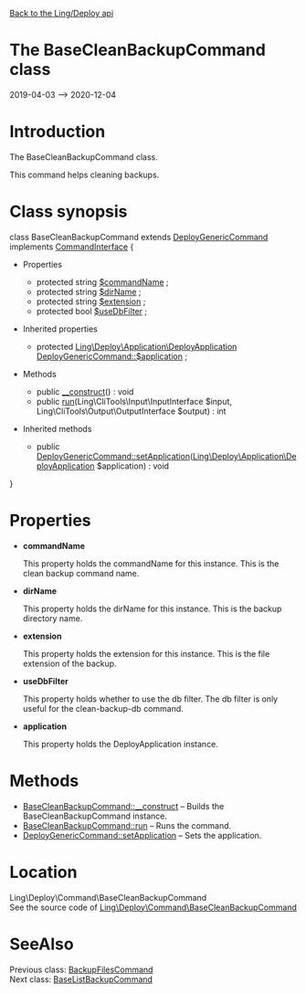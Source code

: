 [Back to the Ling/Deploy api](https://github.com/lingtalfi/Deploy/blob/master/doc/api/Ling/Deploy.md)



The BaseCleanBackupCommand class
================
2019-04-03 --> 2020-12-04






Introduction
============

The BaseCleanBackupCommand class.

This command helps cleaning backups.



Class synopsis
==============


class <span class="pl-k">BaseCleanBackupCommand</span> extends [DeployGenericCommand](https://github.com/lingtalfi/Deploy/blob/master/doc/api/Ling/Deploy/Command/DeployGenericCommand.md) implements [CommandInterface](https://github.com/lingtalfi/CliTools/blob/master/doc/api/Ling/CliTools/Command/CommandInterface.md) {

- Properties
    - protected string [$commandName](#property-commandName) ;
    - protected string [$dirName](#property-dirName) ;
    - protected string [$extension](#property-extension) ;
    - protected bool [$useDbFilter](#property-useDbFilter) ;

- Inherited properties
    - protected [Ling\Deploy\Application\DeployApplication](https://github.com/lingtalfi/Deploy/blob/master/doc/api/Ling/Deploy/Application/DeployApplication.md) [DeployGenericCommand::$application](#property-application) ;

- Methods
    - public [__construct](https://github.com/lingtalfi/Deploy/blob/master/doc/api/Ling/Deploy/Command/BaseCleanBackupCommand/__construct.md)() : void
    - public [run](https://github.com/lingtalfi/Deploy/blob/master/doc/api/Ling/Deploy/Command/BaseCleanBackupCommand/run.md)(Ling\CliTools\Input\InputInterface $input, Ling\CliTools\Output\OutputInterface $output) : int

- Inherited methods
    - public [DeployGenericCommand::setApplication](https://github.com/lingtalfi/Deploy/blob/master/doc/api/Ling/Deploy/Command/DeployGenericCommand/setApplication.md)([Ling\Deploy\Application\DeployApplication](https://github.com/lingtalfi/Deploy/blob/master/doc/api/Ling/Deploy/Application/DeployApplication.md) $application) : void

}




Properties
=============

- <span id="property-commandName"><b>commandName</b></span>

    This property holds the commandName for this instance.
    This is the clean backup command name.
    
    

- <span id="property-dirName"><b>dirName</b></span>

    This property holds the dirName for this instance.
    This is the backup directory name.
    
    

- <span id="property-extension"><b>extension</b></span>

    This property holds the extension for this instance.
    This is the file extension of the backup.
    
    

- <span id="property-useDbFilter"><b>useDbFilter</b></span>

    This property holds whether to use the db filter.
    The db filter is only useful for the clean-backup-db command.
    
    

- <span id="property-application"><b>application</b></span>

    This property holds the DeployApplication instance.
    
    



Methods
==============

- [BaseCleanBackupCommand::__construct](https://github.com/lingtalfi/Deploy/blob/master/doc/api/Ling/Deploy/Command/BaseCleanBackupCommand/__construct.md) &ndash; Builds the BaseCleanBackupCommand instance.
- [BaseCleanBackupCommand::run](https://github.com/lingtalfi/Deploy/blob/master/doc/api/Ling/Deploy/Command/BaseCleanBackupCommand/run.md) &ndash; Runs the command.
- [DeployGenericCommand::setApplication](https://github.com/lingtalfi/Deploy/blob/master/doc/api/Ling/Deploy/Command/DeployGenericCommand/setApplication.md) &ndash; Sets the application.





Location
=============
Ling\Deploy\Command\BaseCleanBackupCommand<br>
See the source code of [Ling\Deploy\Command\BaseCleanBackupCommand](https://github.com/lingtalfi/Deploy/blob/master/Command/BaseCleanBackupCommand.php)



SeeAlso
==============
Previous class: [BackupFilesCommand](https://github.com/lingtalfi/Deploy/blob/master/doc/api/Ling/Deploy/Command/BackupFilesCommand.md)<br>Next class: [BaseListBackupCommand](https://github.com/lingtalfi/Deploy/blob/master/doc/api/Ling/Deploy/Command/BaseListBackupCommand.md)<br>
